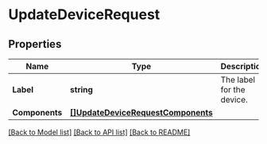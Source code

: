 # UpdateDeviceRequest

## Properties

Name | Type | Description | Notes
------------ | ------------- | ------------- | -------------
**Label** | **string** | The label for the device. | 
**Components** | [**[]UpdateDeviceRequestComponents**](UpdateDeviceRequest_components.md) |  | [optional] 

[[Back to Model list]](../README.md#documentation-for-models) [[Back to API list]](../README.md#documentation-for-api-endpoints) [[Back to README]](../README.md)


